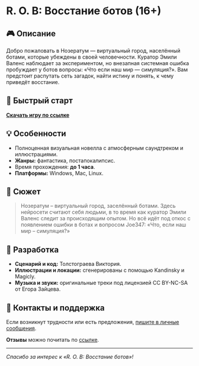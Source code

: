 # R. O. B: Восстание ботов (16+)

## 🎮 Описание

Добро пожаловать в Нозератум — виртуальный город, населённый ботами, которые убеждены в своей человечности. Куратор Эмили Валенс наблюдает за экспериментом, но внезапная системная ошибка пробуждает у ботов вопросы: «Что если наш мир — симуляция?». Вам предстоит распутать сеть загадок, найти истину и понять, к чему приведёт восстание.

## 🚀 Быстрый старт
[**Скачать игру по ссылке**](https://drive.google.com/drive/fold...)

## 💡 Особенности

* Полноценная визуальная новелла с атмосферным саундтреком и иллюстрациями.
* **Жанры:** фантастика, постапокалипсис.
* Время прохождения: **до 1 часа**.
* **Платформы:** Windows, Mac, Linux.

## 📖 Сюжет

> Нозератум – виртуальный город, заселённый ботами. Здесь нейросети считают себя людьми, в то время как куратор Эмили Валенс следит за происходящим опытом. Но всё идёт под откос с появлением ошибки в ботах и вопросом Joe347: «Что, если наш мир – симуляция?»

## 🎨 Разработка

* **Сценарий и код:** Толстограева Виктория.
* **Иллюстрации и локации:** сгенерированы с помощью Kandinsky и Magicly.
* **Музыка и звуки:** оригинальные треки под лицензией CC BY-NC-SA от Егора Зайцева.

## 📝 Контакты и поддержка

Если возникнут трудности или есть предложения, [пишите в личные сообщения](https://vk.com/gray_strong_mousy).

**Отзывы** можно почитать по [ссылке](https://vk.com/wall230441658_5492).

---

*Спасибо за интерес к «R. O. B: Восстание ботов»!*
